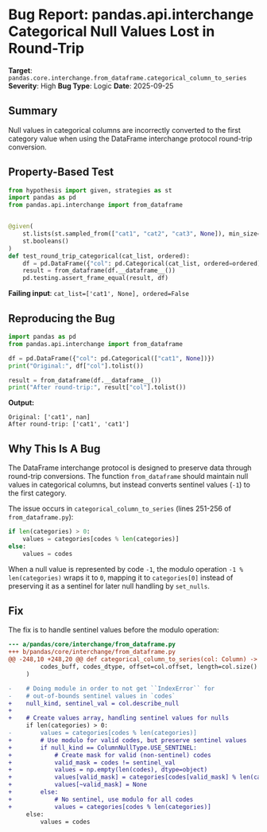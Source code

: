 # Bug Report: pandas.api.interchange Categorical Null Values Lost in Round-Trip

**Target**: `pandas.core.interchange.from_dataframe.categorical_column_to_series`
**Severity**: High
**Bug Type**: Logic
**Date**: 2025-09-25

## Summary

Null values in categorical columns are incorrectly converted to the first category value when using the DataFrame interchange protocol round-trip conversion.

## Property-Based Test

```python
from hypothesis import given, strategies as st
import pandas as pd
from pandas.api.interchange import from_dataframe


@given(
    st.lists(st.sampled_from(["cat1", "cat2", "cat3", None]), min_size=0, max_size=100),
    st.booleans()
)
def test_round_trip_categorical(cat_list, ordered):
    df = pd.DataFrame({"col": pd.Categorical(cat_list, ordered=ordered)})
    result = from_dataframe(df.__dataframe__())
    pd.testing.assert_frame_equal(result, df)
```

**Failing input**: `cat_list=['cat1', None], ordered=False`

## Reproducing the Bug

```python
import pandas as pd
from pandas.api.interchange import from_dataframe

df = pd.DataFrame({"col": pd.Categorical(["cat1", None])})
print("Original:", df["col"].tolist())

result = from_dataframe(df.__dataframe__())
print("After round-trip:", result["col"].tolist())
```

**Output:**
```
Original: ['cat1', nan]
After round-trip: ['cat1', 'cat1']
```

## Why This Is A Bug

The DataFrame interchange protocol is designed to preserve data through round-trip conversions. The function `from_dataframe` should maintain null values in categorical columns, but instead converts sentinel values (`-1`) to the first category.

The issue occurs in `categorical_column_to_series` (lines 251-256 of `from_dataframe.py`):

```python
if len(categories) > 0:
    values = categories[codes % len(categories)]
else:
    values = codes
```

When a null value is represented by code `-1`, the modulo operation `-1 % len(categories)` wraps it to `0`, mapping it to `categories[0]` instead of preserving it as a sentinel for later null handling by `set_nulls`.

## Fix

The fix is to handle sentinel values before the modulo operation:

```diff
--- a/pandas/core/interchange/from_dataframe.py
+++ b/pandas/core/interchange/from_dataframe.py
@@ -248,10 +248,20 @@ def categorical_column_to_series(col: Column) -> tuple[pd.Series, Any]:
         codes_buff, codes_dtype, offset=col.offset, length=col.size()
     )

-    # Doing module in order to not get ``IndexError`` for
-    # out-of-bounds sentinel values in `codes`
+    null_kind, sentinel_val = col.describe_null
+
+    # Create values array, handling sentinel values for nulls
     if len(categories) > 0:
-        values = categories[codes % len(categories)]
+        # Use modulo for valid codes, but preserve sentinel values
+        if null_kind == ColumnNullType.USE_SENTINEL:
+            # Create mask for valid (non-sentinel) codes
+            valid_mask = codes != sentinel_val
+            values = np.empty(len(codes), dtype=object)
+            values[valid_mask] = categories[codes[valid_mask] % len(categories)]
+            values[~valid_mask] = None
+        else:
+            # No sentinel, use modulo for all codes
+            values = categories[codes % len(categories)]
     else:
         values = codes
```